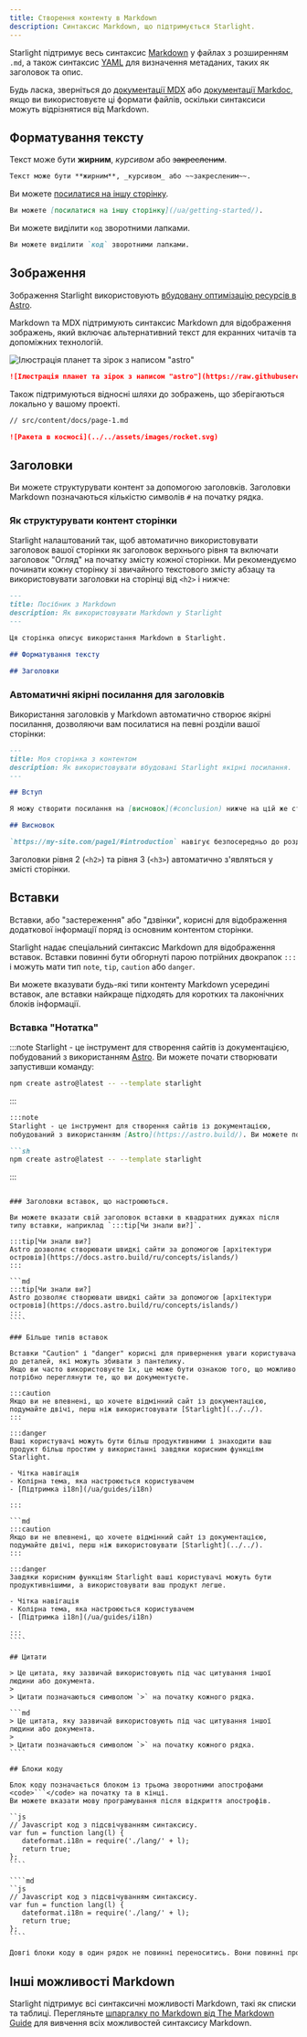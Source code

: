 ```yaml
---
title: Створення контенту в Markdown
description: Синтаксис Markdown, що підтримується Starlight.
---
```


Starlight підтримує весь синтаксис [Markdown](https://daringfireball.net/projects/markdown/) у файлах з розширенням `.md`,
а також синтаксис [YAML](https://dev.to/paulasantamaria/introduction-to-yaml-125f) для визначення метаданих, таких як заголовок та опис.

Будь ласка, зверніться до [документації MDX](https://mdxjs.com/docs/what-is-mdx/#markdown) або [документації Markdoc](https://markdoc.dev/docs/syntax),
якщо ви використовуєте ці формати файлів, оскільки синтаксиси можуть відрізнятися від Markdown.

## Форматування тексту

Текст може бути **жирним**, _курсивом_ або ~~закресленим~~.

```md
Текст може бути **жирним**, _курсивом_ або ~~закресленим~~.
````

Ви можете [посилатися на іншу сторінку](/ua/getting-started/).

```md
Ви можете [посилатися на іншу сторінку](/ua/getting-started/).
````

Ви можете виділити `код` зворотними лапками.

```md
Ви можете виділити `код` зворотними лапками.
````

## Зображення

Зображення Starlight використовують [вбудовану оптимізацію ресурсів в Astro](https://docs.astro.build/ru/guides/assets/).

Markdown та MDX підтримують синтаксис Markdown для відображення зображень,
який включає альтернативний текст для екранних читачів та допоміжних технологій.

![Ілюстрація планет та зірок з написом "astro"](https://raw.githubusercontent.com/withastro/docs/main/public/default-og-image.png)

```md
![Ілюстрація планет та зірок з написом "astro"](https://raw.githubusercontent.com/withastro/docs/main/public/default-og-image.png)
````

Також підтримуються відносні шляхи до зображень, що зберігаються локально у вашому проекті.

```md
// src/content/docs/page-1.md

![Ракета в космосі](../../assets/images/rocket.svg)
````

## Заголовки

Ви можете структурувати контент за допомогою заголовків.
Заголовки Markdown позначаються кількістю символів `#` на початку рядка.

### Як структурувати контент сторінки

Starlight налаштований так, щоб автоматично використовувати заголовок вашої сторінки як заголовок верхнього
рівня та включати заголовок "Огляд" на початку змісту кожної сторінки. Ми рекомендуємо починати кожну сторінку
зі звичайного текстового змісту абзацу та використовувати заголовки на сторінці від `<h2>` і нижче:

```md
---
title: Посібник з Markdown
description: Як використовувати Markdown у Starlight
---

Ця сторінка описує використання Markdown в Starlight.

## Форматування тексту

## Заголовки
````

### Автоматичні якірні посилання для заголовків

Використання заголовків у Markdown автоматично створює якірні посилання,
дозволяючи вам посилатися на певні розділи вашої сторінки:

```md
---
title: Моя сторінка з контентом
description: Як використовувати вбудовані Starlight якірні посилання.
---

## Вступ

Я можу створити посилання на [висновок](#conclusion) нижче на цій же сторінці.

## Висновок

`https://my-site.com/page1/#introduction` навігує безпосередньо до розділу "Вступ" на моїй сторінці.
````

Заголовки рівня 2 (`<h2>`) та рівня 3 (`<h3>`) автоматично з'являться у змісті сторінки.

## Вставки

Вставки, або "застереження" або "дзвінки", корисні для відображення додаткової інформації поряд із основним контентом сторінки.

Starlight надає спеціальний синтаксис Markdown для відображення вставок.
Вставки повинні бути обгорнуті парою потрійних двокрапок `:::` і можуть мати тип `note`, `tip`, `caution` або `danger`.

Ви можете вказувати будь-які типи контенту Markdown усередині вставок, але вставки найкраще підходять для коротких та лаконічних блоків інформації.

### Вставка "Нотатка"

:::note
Starlight - це інструмент для створення сайтів із документацією,
побудований з використанням [Astro](https://astro.build/). Ви можете почати створювати запустивши команду:

```sh
npm create astro@latest -- --template starlight
````

:::

````md
:::note
Starlight - це інструмент для створення сайтів із документацією,
побудований з використанням [Astro](https://astro.build/). Ви можете почати створювати запустивши команду:

```sh
npm create astro@latest -- --template starlight
````

:::
`````

### Заголовки вставок, що настроюються.

Ви можете вказати свій заголовок вставки в квадратних дужках після типу вставки, наприклад `:::tip[Чи знали ви?]`.

:::tip[Чи знали ви?]
Astro дозволяє створювати швидкі сайти за допомогою [архітектури островів](https://docs.astro.build/ru/concepts/islands/)
:::

```md
:::tip[Чи знали ви?]
Astro дозволяє створювати швидкі сайти за допомогою [архітектури островів](https://docs.astro.build/ru/concepts/islands/)
:::
````

### Більше типів вставок

Вставки "Caution" і "danger" корисні для привернення уваги користувача до деталей, які можуть збивати з пантелику.
Якщо ви часто використовуєте їх, це може бути ознакою того, що можливо потрібно переглянути те, що ви документуєте.

:::caution
Якщо ви не впевнені, що хочете відмінний сайт із документацією, подумайте двічі, перш ніж використовувати [Starlight](../../).
:::

:::danger
Ваші користувачі можуть бути більш продуктивними і знаходити ваш продукт більш простим у використанні завдяки корисним функціям Starlight.

- Чітка навігація
- Колірна тема, яка настроюється користувачем
- [Підтримка i18n](/ua/guides/i18n)

:::

```md
:::caution
Якщо ви не впевнені, що хочете відмінний сайт із документацією, подумайте двічі, перш ніж використовувати [Starlight](../../).
:::

:::danger
Завдяки корисним функціям Starlight ваші користувачі можуть бути продуктивнішими, а використовувати ваш продукт легше.

- Чітка навігація
- Колірна тема, яка настроюється користувачем
- [Підтримка i18n](/ua/guides/i18n)

:::
````

## Цитати

> Це цитата, яку зазвичай використовують під час цитування іншої людини або документа.
>
> Цитати позначаються символом `>` на початку кожного рядка.

```md
> Це цитата, яку зазвичай використовують під час цитування іншої людини або документа.
>
> Цитати позначаються символом `>` на початку кожного рядка.
````

## Блоки коду

Блок коду позначається блоком із трьома зворотними апострофами <code>```</code> на початку та в кінці.
Ви можете вказати мову програмування після відкриття апострофів.

``js
// Javascript код з підсвічуванням синтаксису.
var fun = function lang(l) {
   dateformat.i18n = require('./lang/' + l);
   return true;
};
````

````md
``js
// Javascript код з підсвічуванням синтаксису.
var fun = function lang(l) {
   dateformat.i18n = require('./lang/' + l);
   return true;
};
````
`````

```md
Довгі блоки коду в один рядок не повинні переноситись. Вони повинні прокручуватися горизонтально, якщо вони надто довгі. Цей рядок має бути досить довгим, щоб продемонструвати це.
````

## Інші можливості Markdown

Starlight підтримує всі синтаксичні можливості Markdown, такі як списки та таблиці.
Перегляньте [шпаргалку по Markdown від The Markdown Guide](https://www.markdownguide.org/cheat-sheet/) для вивчення всіх можливостей синтаксису Markdown.
